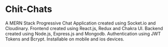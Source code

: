 # Chit-Chats
A MERN Stack Progressive Chat Application created using Socket.io and Cloudinary. Frontend created using React.js, Redux and Chakra UI. Backend created using Node.js, Express.js and Mongodb. Authentication using JWT Tokens and Bcrypt. Installable on mobile and ios devices.
